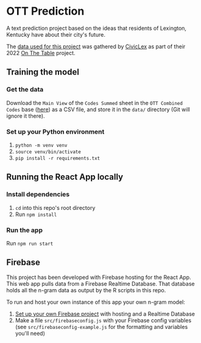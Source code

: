 # OTT Prediction

A text prediction project based on the ideas that residents of Lexington, Kentucky have about their city's future.

The [data used for this project](https://static1.squarespace.com/static/61819f627baf68009186fb50/t/62b236b49282122e7044db59/1655846584979/OTT+Posters+for+Website.pdf) was gathered by [CivicLex](https://www.civiclex.org/) as part of their 2022 [On The Table](https://www.ottlex.org/) project.

## Training the model
### Get the data
Download the `Main View` of the `Codes Summed` sheet in the `OTT Combined Codes` base ([here](https://airtable.com/appp6FXqZn3f9OqZ7/tblCEGDPjQRiqyFKE/viwuISWqMnfkhG1j1?blocks=hide)) as a CSV file, and store it in the `data/` directory (Git will ignore it there).

### Set up your Python environment
1. `python -m venv venv`
1. `source venv/bin/activate`
1. `pip install -r requirements.txt`

## Running the React App locally
### Install dependencies
1. `cd` into this repo's root directory
1. Run `npm install`

### Run the app
Run `npm run start`

## Firebase
This project has been developed with Firebase hosting for the React App. This web app pulls data from a Firebase Realtime Database. That database holds all the n-gram data as output by the R scripts in this repo.

To run and host your own instance of this app your own n-gram model:
1. [Set up your own Firebase project](https://cloud.google.com/firestore/docs/client/get-firebase) with hosting and a Realtime Database
1. Make a file `src/firebaseconfig.js` with your Firebase config variables (see `src/firebaseconfig-example.js` for the formatting and variables you'll need)
